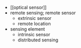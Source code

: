 - [[optical sensor]]
- remote sensing; remote sensor
    - extrinsic sensor
    - remote location
- sensing element
    - intrinsic sensor
    - distributed sensing

